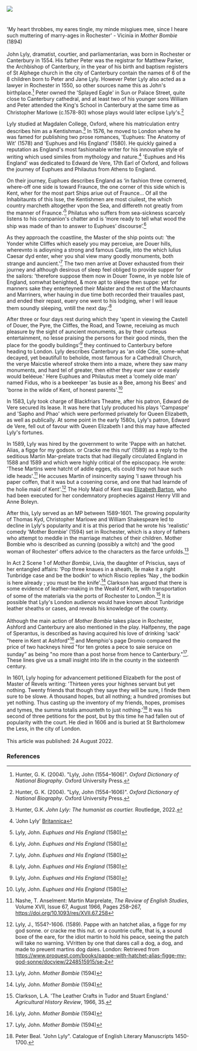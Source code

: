 <a href="https://www.kent-maps.online"><img src="https://www.kent-maps.online/juncture/ve-button.png"></a>

<param ve-config title="John Lyly c.1553 or 1554 – 1606" author="Hannah Jennison and Michelle Crowther" layout="vtl" banner="https://raw.githubusercontent.com/kent-map/images/main/banners/16c.jpg"> 

<param ve-entity eid="Q29303" aliases="Canterbury"> 
<param ve-entity eid="Q725261" aliases="Ashford">
<param ve-entity eid="Q507517" aliases="Rochester">
<param ve-entity eid="Q179224" aliases="Dover">

#

'My heart throbbes, my eares tingle, my minde misgiues mee, since I heare such muttering of marry-ages in Rochester' - Vicinia in _Mother Bombie_ (1894)
<br><br>
John Lyly, dramatist, courtier, and parliamentarian, was born in Rochester or Canterbury in 1554. His father Peter was the registrar for Matthew Parker, the Archbishop of Canterbury, in the year of his birth and baptism registers of St Alphege church in the city of Canterbury contain the names of 6 of the 8 children born to Peter and Jane Lyly. However Peter Lyly also acted as a lawyer in Rochester in 1550, so other sources name this as John's birthplace.[^ref1] Peter owned the 'Splayed Eagle' in Sun or Palace Street, quite close to Canterbury cathedral, and at least two of his younger sons William and Peter attended the King's School in Canterbury at the same time as Christopher Marlowe (c.1578-80) whose plays would later eclipse Lyly's.[^ref2]
<param ve-image url="https://upload.wikimedia.org/wikipedia/commons/d/d7/The_Sun_Hotel%2C_Sun_Street%2C_Canterbury_-_geograph.org.uk_-_67730.jpg" label="The Sun Hotel, Sun Street, Canterbury" attribution="Penny Mayes" license="CC BY-SA 2.0">

Lyly studied at Magdalen College, Oxford, where his matriculation entry describes him as a Kentishman.[^ref3] In 1576, he moved to London where he was famed for publishing two prose romances, 'Euphues: The Anatomy of Wit' (1578) and 'Euphues and His England' (1580). He quickly gained a reputation as England's most fashionable writer for his innovative style of writing which used similes from mythology and nature.[^ref4] 'Euphues and His England' was dedicated to Edward de Vere, 17th Earl of Oxford, and follows the journey of Euphues and Philautus from Athens to England. 
<param ve-image url="https://upload.wikimedia.org/wikipedia/commons/8/8f/Edward-de-Vere-1575.jpg" label="Edward de Vere, 17th Earl of Oxford, 1575" attribution="Unidentified painter, Public domain, via Wikimedia Commons">

On their journey, Euphues describes England as ‘in fashion three cornered, where-off one side is toward Fraunce, the one corner of this side which is Kent, wher for the most part Ships ariue out of Fraunce… Of all the Inhabitaunts of this Isse, the Kentishmen are most ciuilest, the which country marcheth altogether vpon the Sea, and differeth not greatly from the manner of Fraunce.’[^ref5] Philatus who suffers from sea-sickness scarcely listens to his companion's chatter and is ‘more ready to tell what wood the ship was made of than to answer to Euphues’ discourse’.[^ref6] 
<param ve-image url="https://upload.wikimedia.org/wikipedia/commons/6/62/The_track_of_the_Armada_around_Britain_and_Ireland_RMG_L8270.jpg" label="The track of the Armada around Britain and Ireland, 1590" attribution="Augustine Ryther, Public domain, via Wikimedia Commons">

As they approach the coastline, the Master of the ship points out: 'the Yonder white Cliffes which easely you may perceiue, are Douer hills, wherevnto is adioyning a strong and famous Castle, into the which Iulius Caesar dyd enter, wher you shal view many goodly monuments, both strange and auncient.'[^ref7] The two men arrive  at Dover exhausted from their journey and although desirous of sleep feel obliged to provide supper for the sailors:  'therefore suppose them now in Douer Towne, in ye noble Isle of England, somwhat benighted, & more apt to sléepe then suppe: yet for manners sake they enterteyned their Maister and the rest of the Marchaunts and Marriners, wher hauing in due time both recorded their trauailes past, and ended their repast, euery one went to his lodging, wher I will leaue them soundly sléeping, vntill the next day.'[^ref8] 
<param ve-image url="https://upload.wikimedia.org/wikipedia/commons/a/aa/British_School%2C_16th_century_-_The_Embarkation_of_Henry_VIII_at_Dover_-_RCIN_405793_-_Royal_Collection.jpg" label="The Embarkation of Henry VIII at Dover" attribution="British School circa 1520-1540, the Royal Collection"> 

After three or four days rest during which they 'spent in viewing the Castell of Douer, the Pyre, the Cliffes, the Road, and Towne, receiuing as much pleasure by the sight of auncient monuments, as by their curteous entertainment, no lesse praising the persons for their good minds, then the place for the goodly buildings'[^ref9] they continued to Canterbury before heading to London. Lyly describes Canterbury as 'an olde Citie, some-what decayed, yet beautifull to beholde, most famous for a Cathedrall Church, the verye Maicstie whereof stroke them into a maze, where they saw many monuments, and hard tel of greater, then either they euer saw or easely would beléeue.' Here Euphues and Philautus meet a ‘comely olde man' named Fidus, who is a beekeeper 'as busie as a Bee, among his Bees' and 'borne in the wilde of Kent, of honest parents'.[^ref10] 
<param ve-image url="https://raw.githubusercontent.com/kent-map/images/main/banners/16c.jpg" label="Canterbury" attribution="Kent Maps Online">

In 1583, Lyly took charge of Blackfriars Theatre, after his patron, Edward de Vere secured its lease. It was here that Lyly produced his plays 'Campaspe' and 'Sapho and Phao' which were performed privately for Queen Elizabeth, as well as publically. At some point in the early 1580s, Lyly's patron, Edward de Vere, fell out of favour with Queen Elizabeth I and this may have affected Lyly's fortunes.
<param ve-image url="https://upload.wikimedia.org/wikipedia/commons/thumb/8/86/John_Lyly%27s_Six_Court_Comedies_frontispiece.jpg/568px-John_Lyly%27s_Six_Court_Comedies_frontispiece.jpg" label="Six Court Comedies by John Lyly" attribution="Jsw66, via Wikimedia Commons" license="CC BY-SA 4.0">

In 1589, Lyly was hired by the government to write 'Pappe with an hatchet. Alias, a figge for my godson. or Cracke me this nut' (1589) as a reply to the seditious Martin Mar-prelate tracts that had illegally circulated England in 1588 and 1589 and which were highly critical of the episcopacy. He wrote: 'These Martins were hatcht of addle egges, els could they not haue such idle heads'.[^ref11] He accuses Martin of insincerity saying 'I sawe through his paper coffen, that it was but a cosening corse, and one that had learnde of the holie maid of Kent'.[^ref12] The Holy Maid of Kent was [Elizabeth Barton](/medieval/barton-biography), who had been executed for her condemnatory prophecies against Henry VIII and Anne Boleyn. 
<param ve-image url="https://upload.wikimedia.org/wikipedia/commons/6/6e/Elizabeth-Barton.jpg" label="Elizabeth Barton" attribution="most probably Thomas Holloway based on a painting by Henry Tresham, Public domain, via Wikimedia Commons">

After this, Lyly served as an MP between 1589-1601. The growing popularity of Thomas Kyd, Christopher Marlowe and William Shakespeare led to decline in Lyly's popularity and it is at this period that he wrote his 'realistic' comedy 'Mother Bombie' (1594) set in Rochester, which is a story of fathers who attempt to meddle in the marriage matches of their children. Mother Bombie who is described as cunning (possibly a witch) and 'the good woman of Rochester' offers advice to the characters as the farce unfolds.[^ref13]
<param ve-image url="https://upload.wikimedia.org/wikipedia/commons/0/09/Christopher_Marlowe.jpg" label="Christopher Marlowe" attribution="British School, Public domain, via Wikimedia Commons">

In Act 2 Scene 1 of _Mother Bombie_, Livia, the daughter of Priscius, says of her entangled affairs: 'Pop three knaues in a sheath, Ile make it a right Tunbridge case and be the bodkin' to which Riscio replies 'Nay , the bodkin is here already ; you must be the knife'.[^ref14] Clarkson has argued that there is some evidence of leather-making in the Weald of Kent, with transportation of some of the materials via the ports of Rochester to London.[^ref15] It is possible that Lyly's London audience would have known about Tunbridge leather sheaths or cases, and reveals his knowledge of the county.
<br><br>
Although the main action of _Mother Bombie_ takes place in Rochester, Ashford and Canterbury are also mentioned in the play. Halfpenny, the page of Sperantus, is described as having acquired his love of drinking 'sack' "heere in Kent at Ashford"[^ref16] and Memphio's page Dromio compared the price of two hackneys hired "for ten grotes a pece to saie seruice on sunday" as being "no more than a post horse from hence to Canterbury."[^ref17]. These lines give us a small insight into life in the county in the sixteenth century. 
<param ve-image url="https://upload.wikimedia.org/wikipedia/commons/3/3b/Eduard_von_Gr%C3%BCtzner_-_Falstaff_%281906%29.jpg" label="Falstaff" attribution="Eduard on Grutzner, 1906">

In 1601, Lyly hoping for advancement petitioned Elizabeth for the post of Master of Revels writing: 'Thirteen yeres your highnes servant but yet nothing. Twenty friends that though they saye they will be sure, I finde them sure to be slowe. A thousand hopes, but all nothing; a hundred promises but yet nothing. Thus casting up the inventory of my friends, hopes, promises and tymes, the summa totalis amounteth to just nothing.'[^ref18] It was his second of three petitions for the post, but by this time he had fallen out of popularity with the court. He died in 1606 and is buried at St Bartholomew the Less, in the city of London.
<br><br>
This article was published: 24 August 2022.
<param ve-image url="https://upload.wikimedia.org/wikipedia/commons/d/de/John_Lyly%27s_signature_%28from_a_letter_to_Sir_Robert_Cecil%2C_Feb._4_1602-3%3B_from_original_MS._in_Hatfield_Library%29.png" label="John Lyly signature from a letter to Sir Robert Cecil, 1602" attribution="Facsimile of a MS. in Hatfield Library; included in “The Complete Works of John Lyly”, edited by R. Warwick Bond, Oxford, 1902, Public domain, via Wikimedia Commons">

### References

[^ref1]: Hunter, G. K. (2004). "Lyly, John (1554–1606)". _Oxford Dictionary of National Biography_. Oxford University Press. 
[^ref2]: Hunter, G. K. (2004). "Lyly, John (1554–1606)". _Oxford Dictionary of National Biography_. Oxford University Press.
[^ref3]: Hunter, G.K. _John Lyly: The humanist as courtier._ Routledge, 2022.
[^ref4]: 'John Lyly' [Britannica](https://www.britannica.com/biography/John-Lyly)
[^ref5]: Lyly, John. _Euphues and His England_ (1580)
[^ref6]: Lyly, John. _Euphues and His England_ (1580)
[^ref7]: Lyly, John. _Euphues and His England_ (1580)
[^ref8]: Lyly, John. _Euphues and His England_ (1580)
[^ref9]: Lyly, John. _Euphues and His England_ (1580)
[^ref10]: Lyly, John. _Euphues and His England_ (1580)
[^ref11]: Nashe, T. Anselment: Martin Marprelate, _The Review of English Studies_, Volume XVII, Issue 67, August 1966, Pages 258–267, https://doi.org/10.1093/res/XVII.67.258
[^ref12]: Lyly, J., 1554?-1606. (1589). Pappe with an hatchet alias, a figge for my god sonne. or cracke me this nut. or a countrie cuffe, that is, a sound boxe of the eare, for the idiot martin to hold his peace, seeing the patch will take no warning. VVritten by one that dares call a dog, a dog, and made to preuent martins dog daies. London: Retrieved from https://www.proquest.com/books/pappe-with-hatchet-alias-figge-my-god-sonne/docview/2248515915/se-2
[^ref13]: Lyly, John. _Mother Bombie_ (1594)
[^ref14]: Lyly, John. _Mother Bombie_ (1594)
[^ref15]: Clarkson, L.A. 'The Leather Crafts in Tudor and Stuart England.' _Agricultural History Review_, 1966, 35.
[^ref16]: Lyly, John. _Mother Bombie_ (1594)
[^ref17]: Lyly, John. _Mother Bombie_ (1594)
[^ref18]: Peter Beal. "John Lyly". Catalogue of English Literary Manuscripts 1450-1700. 
